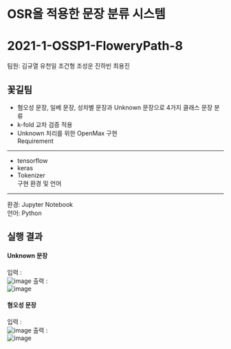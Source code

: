 OSR을 적용한 문장 분류 시스템   
============================   
# 2021-1-OSSP1-FloweryPath-8
팀원: 김규열 유천일 조건형 조성운 진하빈 최용진   

꽃길팀
------
* 혐오성 문장, 일베 문장, 성차별 문장과 Unknown 문장으로 4가지 클래스 문장 분류   
* k-fold 교차 검증 적용   
* Unknown 처리를 위한 OpenMax 구현   
Requirement   
-----------   
* tensorflow   
* keras   
* Tokenizer   
구현 환경 및 언어   
-----------------
환경: Jupyter Notebook   
언어: Python   


실행 결과
---------
#### Unknown 문장   
입력 :   
![image](https://user-images.githubusercontent.com/80958412/122686262-203a3d80-d24b-11eb-9ca5-d05c319f80de.png)
출력 :   
![image](https://user-images.githubusercontent.com/80958412/122686324-54156300-d24b-11eb-8fec-db6238875637.png)

#### 혐오성 문장
입력 :   
![image](https://user-images.githubusercontent.com/80958412/122686363-81faa780-d24b-11eb-9f84-b15b4fa866ec.png)
출력 :   
![image](https://user-images.githubusercontent.com/80958412/122686368-8fb02d00-d24b-11eb-9d7e-a79f010d8400.png)
